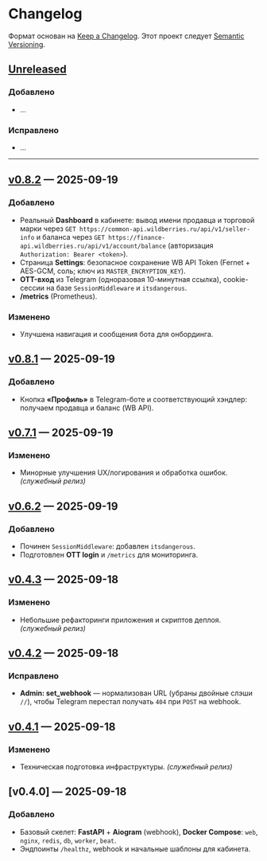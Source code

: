 # Changelog

Формат основан на [Keep a Changelog](https://keepachangelog.com/ru/1.1.0/).
Этот проект следует [Semantic Versioning](https://semver.org/lang/ru/).

## [Unreleased]

### Добавлено
- ...

### Исправлено
- ...

---

## [v0.8.2] — 2025-09-19
### Добавлено
- Реальный **Dashboard** в кабинете: вывод имени продавца и торговой марки через `GET https://common-api.wildberries.ru/api/v1/seller-info` и баланса через `GET https://finance-api.wildberries.ru/api/v1/account/balance` (авторизация `Authorization: Bearer <token>`).
- Страница **Settings**: безопасное сохранение WB API Token (Fernet + AES-GCM, соль; ключ из `MASTER_ENCRYPTION_KEY`).
- **OTT-вход** из Telegram (одноразовая 10-минутная ссылка), cookie-сессии на базе `SessionMiddleware` и `itsdangerous`.
- **/metrics** (Prometheus).

### Изменено
- Улучшена навигация и сообщения бота для онбординга.

## [v0.8.1] — 2025-09-19
### Добавлено
- Кнопка **«Профиль»** в Telegram-боте и соответствующий хэндлер: получаем продавца и баланс (WB API).

## [v0.7.1] — 2025-09-19
### Изменено
- Минорные улучшения UX/логирования и обработка ошибок. *(служебный релиз)*

## [v0.6.2] — 2025-09-19
### Добавлено
- Починен `SessionMiddleware`: добавлен `itsdangerous`.
- Подготовлен **OTT login** и `/metrics` для мониторинга.

## [v0.4.3] — 2025-09-18
### Изменено
- Небольшие рефакторинги приложения и скриптов деплоя. *(служебный релиз)*

## [v0.4.2] — 2025-09-18
### Исправлено
- **Admin: set_webhook** — нормализован URL (убраны двойные слэши `//`), чтобы Telegram перестал получать `404` при `POST` на webhook.

## [v0.4.1] — 2025-09-18
### Изменено
- Техническая подготовка инфраструктуры. *(служебный релиз)*

## [v0.4.0] — 2025-09-18
### Добавлено
- Базовый скелет: **FastAPI** + **Aiogram** (webhook), **Docker Compose**: `web`, `nginx`, `redis`, `db`, `worker`, `beat`.
- Эндпоинты `/healthz`, webhook и начальные шаблоны для кабинета.


[Unreleased]: https://github.com/kuzkabuh/wb-bot/compare/v0.8.2...HEAD
[v0.8.2]: https://github.com/kuzkabuh/wb-bot/compare/v0.8.1...v0.8.2
[v0.8.1]: https://github.com/kuzkabuh/wb-bot/compare/v0.7.1...v0.8.1
[v0.7.1]: https://github.com/kuzkabuh/wb-bot/compare/v0.6.2...v0.7.1
[v0.6.2]: https://github.com/kuzkabuh/wb-bot/compare/v0.4.3...v0.6.2
[v0.4.3]: https://github.com/kuzkabuh/wb-bot/compare/v0.4.2...v0.4.3
[v0.4.2]: https://github.com/kuzkabuh/wb-bot/compare/v0.4.1...v0.4.2
[v0.4.1]: https://github.com/kuzkabuh/wb-bot/compare/v0.4.0...v0.4.1
